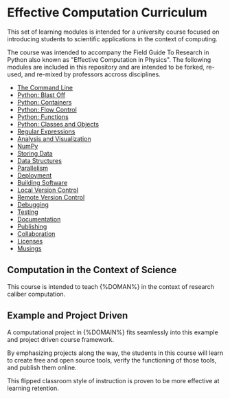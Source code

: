 # Effective Computation Curriculum

This set of learning modules is intended for a university course focused on 
introducing students to scientific applications in the context of computing. 

The course was intended to accompany the Field Guide To Research in Python also 
known as "Effective Computation in Physics". The following modules are 
included in this repository and are intended to be forked, re-used, and 
re-mixed by professors accross disciplines. 

- [The Command Line](http://nbviewer.ipython.org/github/physics-codes/seminar/blob/master/ch01-the-command-line.ipynb)
- [Python: Blast Off](http://nbviewer.ipython.org/github/physics-codes/seminar/blob/master/ch02-python.ipynb)
- [Python: Containers](http://nbviewer.ipython.org/github/physics-codes/seminar/blob/master/ch03-containers.ipynb)
- [Python: Flow Control](http://nbviewer.ipython.org/github/physics-codes/seminar/blob/master/ch04-flow-control.ipynb)
- [Python: Functions](http://nbviewer.ipython.org/github/physics-codes/seminar/blob/master/ch05-functions.ipynb)
- [Python: Classes and Objects](http://nbviewer.ipython.org/github/physics-codes/seminar/blob/master/ch06-classes-objects.ipynb)
- [Regular Expressions](http://nbviewer.ipython.org/github/physics-codes/seminar/blob/master/ch07-regex.ipynb)
- [Analysis and Visualization](http://nbviewer.ipython.org/github/physics-codes/seminar/blob/master/ch08-analysis-and-viz.ipynb)
- [NumPy](http://nbviewer.ipython.org/github/physics-codes/seminar/blob/master/ch09-numpy.ipynb)
- [Storing Data](http://nbviewer.ipython.org/github/physics-codes/seminar/blob/master/ch10-storing-data.ipynb)
- [Data Structures](http://nbviewer.ipython.org/github/physics-codes/seminar/blob/master/ch11-data-structures.ipynb)
- [Parallelism](http://nbviewer.ipython.org/github/physics-codes/seminar/blob/master/ch12-parallelism.ipynb)
- [Deployment](http://nbviewer.ipython.org/github/physics-codes/seminar/blob/master/ch13-deployment.ipynb)
- [Building Software](http://nbviewer.ipython.org/github/physics-codes/seminar/blob/master/ch14-building-software.ipynb)
- [Local Version Control](http://nbviewer.ipython.org/github/physics-codes/seminar/blob/master/ch15-local-version-control.ipynb)
- [Remote Version Control](http://nbviewer.ipython.org/github/physics-codes/seminar/blob/master/ch16-remote-version-control.ipynb)
- [Debugging](http://nbviewer.ipython.org/github/physics-codes/seminar/blob/master/ch17-debugging.ipynb)
- [Testing](http://nbviewer.ipython.org/github/physics-codes/seminar/blob/master/ch18-testing.ipynb)
- [Documentation](http://nbviewer.ipython.org/github/physics-codes/seminar/blob/master/ch19-documentation.ipynb)
- [Publishing](http://nbviewer.ipython.org/github/physics-codes/seminar/blob/master/ch20-publishing.ipynb)
- [Collaboration](http://nbviewer.ipython.org/github/physics-codes/seminar/blob/master/ch21-collaboration.ipynb)
- [Licenses](http://nbviewer.ipython.org/github/physics-codes/seminar/blob/master/ch22-licenses.ipynb)
- [Musings](http://nbviewer.ipython.org/github/physics-codes/seminar/blob/master/ch23-musings.ipynb)


## Computation in the Context of Science

This course is intended to teach {%DOMAN%} in the context of research caliber 
computation.

## Example and Project Driven

A computational project in {%DOMAIN%} fits seamlessly into this example and 
project driven course framework.

By emphasizing projects along the way, the students in this course will learn 
to create free and open source tools, verify the functioning of those tools, 
and publish them online.

This flipped classroom style of instruction is proven to be more effective at 
learning retention. 

